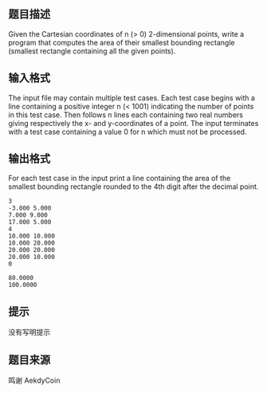 


## 题目描述
Given the Cartesian coordinates of n (> 0) 2-dimensional points, write a program that computes the area of their smallest bounding rectangle (smallest rectangle containing all the given points).
## 输入格式
The input file may contain multiple test cases. Each test case begins with a line containing a positive integer n (< 1001) indicating the number of points in this test case. Then follows n lines each containing two real numbers giving respectively the x- and y-coordinates of a point. The input terminates with a test case containing a value 0 for n which must not be processed.  
## 输出格式
For each test case in the input print a line containing the area of the smallest bounding rectangle rounded to the 4th digit after the decimal point.

```input1
3
-3.000 5.000
7.000 9.000
17.000 5.000
4
10.000 10.000
10.000 20.000
20.000 20.000
20.000 10.000
0

```

```output1
80.0000
100.0000
```

## 提示
没有写明提示
## 题目来源
鸣谢 AekdyCoin


